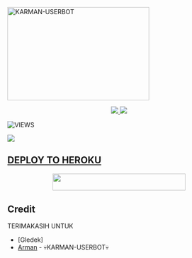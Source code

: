 <a href="https://heroku.com/deploy?template=https://github.com/ArmanGG01/Deploy.git"><img src="https://telegra.ph/file/9a269b4f210f7c9021a2a.jpg" width="320" height="211" alt="  KARMAN-USERBOT" /></a>

<p align="center">
  <a href="https://github.com/ArmanGG01/Deploy/fork">
    <img src="https://img.shields.io/github/forks/ArmanGG01/KARMAN-USERBOT?label=Fork&style=social">
    
  </a>
  <a href="https://github.com/ArmanGG01/KARMAN-USERBOT">
    <img src="https://img.shields.io/github/stars/ArmanGG/KARMAN-USERBOT?style=social">
  </a>
</p>  

![VIEWS](https://komarev.com/ghpvc/?username=PakkPoll)

<a href="https://t.me/obrolansuar/"><img src="https://img.shields.io/badge/KODE%20PENILAIAN-A+-blue.svg?style=for-the-badge&logo=Factor.">

## DEPLOY TO HEROKU
<p align="center"><a href="https://telegram.dog/XTZ_HerokuBot?start=cmFtYWRoYW5pODkyL1JBTS1VQk9UIFJBTS1VQk9U"> <img src="https://img.shields.io/badge/Deploy%20To%20Heroku-indigo?style=flat&logo=heroku" width="300" height="38.60" /></a></p>



## Credit
TERIMAKASIH UNTUK

*   [Gledek]
*   [Arman](https://t.me/ArmanGG01) - 💀KARMAN-USERBOT💀
